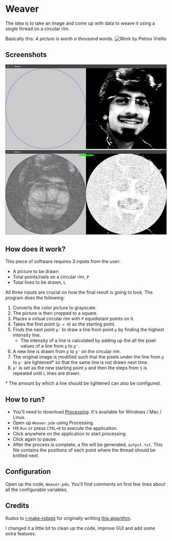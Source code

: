 # Weaver
The idea is to take an image and come up with data to weave it using a single thread on a circular rim.

Basically this: *A picture is worth a thousand words.*
![Work by Petros Vrellis](http://static.boredpanda.com/blog/wp-content/uploads/2016/08/single-thread-art-painting-petros-vrellis-fb.png)

## Screenshots
![](/weaver_start.png?raw=true)
![](/weaver_end.png?raw=true)

## How does it work?
This piece of software requires 3 inputs from the user:
- A picture to be drawn
- Total points/nails on a circular rim, `P`
- Total lines to be drawn, `L`

All three inputs are crucial on how the final result is going to look. The program does the following:
1. Converts the color picture to grayscale.
2. The picture is then cropped to a square.
3. Places a virtual circular rim with `P` equidistant points on it.
4. Takes the first point (`p = 0`) as the starting point.
5. Finds the next point `p'` to draw a line from point `p` by finding the highest intensity line.
   - The intensity of a line is calculated by adding up the all the pixel values of a line from `p` to `p'`.
6. A new line is drawn from `p` to `p'` on the circular rim.
7. The original image is modified such that the pixels under the line from `p` to `p'` are lightened* so that the same line is not drawn next time.
8. `p'` is set as the new starting point `p` and then the steps from `5` is repeated until `L` lines are drawn.

\* The amount by which a line should be lightened can also be configured.

## How to run?
- You'll need to download [Processing](https://processing.org/download/). It's available for Windows / Mac / Linux.
- Open up `Weaver.pde` using Processing.
- Hit `Run` or press `CTRL+R` to execute the application.
- Click anywhere on the application to start processing.
- Click again to pause.
- After the process is complete, a file will be generated, `output.txt`. This file contains the positions of each point where the thread should be knitted next.
 
## Configuration
Open up the code, `Weaver.pde`. You'll find comments on first few lines about all the configurable variables.

## Credits
Kudos to [i-make-robots](https://github.com/i-make-robots/) for originally writting [this algorithm](https://github.com/i-make-robots/weaving_algorithm).

I changed it a little bit to clean up the code, improve GUI and add some extra features.

